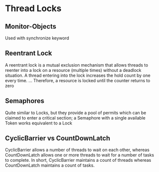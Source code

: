 # Thread Locks

## Monitor-Objects
Used with synchronize keyword

## Reentrant Lock
A reentrant lock is a mutual exclusion mechanism that allows threads to reenter into a lock on a resource (multiple times) without a deadlock situation. A thread entering into the lock increases the hold count by one every time. ... Therefore, a resource is locked until the counter returns to zero

## Semaphores
Quite similar to Locks, but they provide a pool of permits which can be claimed to enter a critical section; a Semaphore with a single available Token works equivalent to a Lock

## CyclicBarrier vs CountDownLatch
CyclicBarrier allows a number of threads to wait on each other, whereas CountDownLatch allows one or more threads to wait for a number of tasks to complete. In short, CyclicBarrier maintains a count of threads whereas CountDownLatch maintains a count of tasks.
